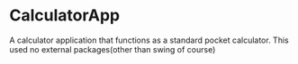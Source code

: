 # CalculatorApp
A calculator application that functions as a standard pocket calculator. This used no external packages(other than swing of course)
